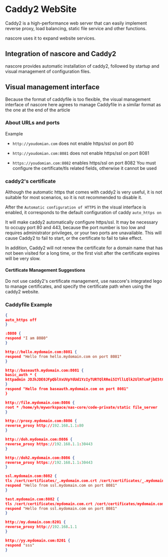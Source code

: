 # Caddy2 WebSite

Caddy2 is a high-performance web server that can easily implement reverse proxy, load balancing, static file service and other functions.

nascore uses it to expand website services.

## Integration of nascore and Caddy2

nascore provides automatic installation of caddy2, followed by startup and visual management of configuration files.

## Visual management interface

Because the format of caddyfile is too flexible, the visual management interface of nascore here agrees to manage Caddyfile in a similar format as the one at the end of the article

### About URLs and ports

Example

- `http://youdomian.com` does not enable https/ssl on port 80

- `http://youdomian.com:8081` does not enable https/ssl on port 8081

- `https://youdomian.com:8082` enables https/ssl on port 8082 You must configure the certificate/tls related fields, otherwise it cannot be used

### caddy2's certificate

Although the automatic https that comes with caddy2 is very useful, it is not suitable for most scenarios, so it is not recommended to disable it.

After the `Automatic configuration of HTTPS` in the visual interface is enabled, it corresponds to the default configuration of caddy `auto_https on`

It will make caddy2 automatically configure https/ssl. It may be necessary to occupy port 80 and 443, because the port number is too low and requires administrator privileges, or your two ports are unavailable. This will cause Caddy2 to fail to start, or the certificate to fail to take effect.

In addition, Caddy2 will not renew the certificate for a domain name that has not been visited for a long time, or the first visit after the certificate expires will be very slow.

#### Certificate Management Suggestions

Do not use caddy2's certificate management, use nascore's integrated lego to manage certificates, and specify the certificate path when using the caddy2 website.

### Caddyfile Example

```json
{
auto_https off
}

:8080 {
respond "I am 8080"
}

http://hello.mydomain.com:8081 {
respond "Hello from hello.mydomain.com on port 8081"
}

http://baseauth.mydomain.com:8081 {
basic_auth * {
httpadmin JDJhJDE0JFpQblVxUVpYdUd1YzIyTURTQlRRei5IYllLQlk2UlNTcmFjbE5tOUdrcDFsdll0VUtETHlt
}
respond "Hello from baseauth.mydomain.com on port 8081"
}

http://file.mydomain.com:8086 {
root * /home/yh/myworkspace/nas-core/code-private/static file_server
}

http://proxy.mydomain.com:8086 {
reverse_proxy http://192.168.1.1:80
}

http://doh.mydomain.com:8086 {
reverse_proxy https://192.168.1.1:30443
}

http://doh2.mydomain.com:8086 {
reverse_proxy https://192.168.1.1:30443
}

ssl.mydomain.com:8082 {
tls /cert/certificates/_.mydomain.com.crt /cert/certificates/_.mydomain.com.key
respond "Hello from ssl.mydomain.com on port 8081"
}

test.mydomain.com:8082 {
tls /cert/certificates/mydomain.com.crt /cert/certificates/mydomain.com.key
respond "Hello from ssl.mydomain.com on port 8081"
}

http://my.domain.com:8201 {
reverse_proxy http://192.168.1.1
}

http://yy.mydomain.com:8201 {
respond "sss"
}
```
